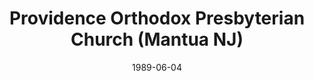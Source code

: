 ---
date: &id001 1989-06-04
end_date: null
location:
  address: 230 Shadow Pl.
  city: Mantua
  state: NJ
minister:
- end: 1999-01-01
  name: Alan Strange
  start: 1990-01-01
  type: Pastor
- end: 2014-01-01
  name: Claude D. DePrine III
  start: 2001-01-01
  type: Pastor
- end: null
  name: Carl McDaniel Jr
  start: 2014-01-01
  type: Pastor
ministers:
- Alan Strange
- Claude D. DePrine III
- Carl McDaniel Jr
name: Providence Orthodox Presbyterian Church
names:
- end: null
  name: Providence Orthodox Presbyterian Church
  start: 1989-06-04
origination_date: *id001
raw_data: 'NEW JERSEY Mantua

  Providence Orthodox Presbyterian Church  (June 4, 1989- )

  (formerly Cross Keys Fellowship Presbyterian Church, Turnersville)

  230 Shadow Pl.

  Pastors: Alan Strange, 1990-99

  Claude D. DePrine III, 2001-14

  Carl McDaniel Jr, 2014-

  '
received_from: null
states:
- NJ
status:
  active: true
  end_date: null
  reason: null
  received_from: null
  withdrawal_to: null
title: Providence Orthodox Presbyterian Church (Mantua NJ)
year_established:
- 1989

---